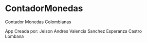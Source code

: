 # ContadorMonedas
Contador Monedas Colombianas

App Creada por:
Jeison Andres Valencia Sanchez
Esperanza Castro Lombana
